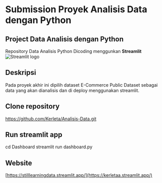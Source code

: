 # Submission Proyek Analisis Data dengan Python 

## Project Data Analisis dengan Python

Repository Data Analisis Python Dicoding  menggunkan **Streamlit** <img src="https://user-images.githubusercontent.com/7164864/217935870-c0bc60a3-6fc0-4047-b011-7b4c59488c91.png" alt="Streamlit logo"></img>

## Deskripsi

Pada proyek akhir ini dipilih dataset E-Commerce Public Dataset sebagai data yang akan dianalisis dan di deploy menggunakan streamlit.

## Clone repository

https://github.com/Kerleta/Analisis-Data.git

## Run streamlit app

cd Dashboard
streamlit run dashboard.py

## Website
[https://stilllearningdata.streamlit.app/](https://kerletaa.streamlit.app/)
